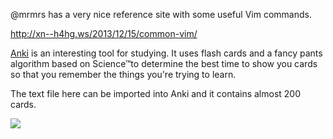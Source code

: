 @mrmrs has a very nice reference site with some useful Vim commands.

http://xn--h4hg.ws/2013/12/15/common-vim/

[Anki](http://ankisrs.net/) is an interesting tool for studying. It uses flash cards and a fancy pants algorithm based on Science™to determine the best time to show you cards so that you remember the things you're trying to learn.

The text file here can be imported into Anki and it contains almost 200 cards.

![](http://cl.ly/image/2X0u1G2q2Q3L/content)
